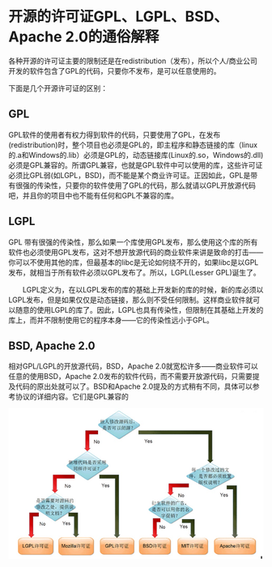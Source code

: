 # 开源的许可证GPL、LGPL、BSD、Apache 2.0的通俗解释

各种开源的许可证主要的限制还是在redistribution（发布），所以个人/商业公司开发的软件包含了GPL的代码，只要你不发布，是可以任意使用的。

下面是几个开源许可证的区别：

## GPL

GPL软件的使用者有权力得到软件的代码，只要使用了GPL，在发布(redistribution)时，整个项目也必须是GPL的，即主程序和静态链接的库（linux的.a和Windows的.lib）必须是GPL的，动态链接库(Linux的.so，Windows的.dll)必须是GPL兼容的。所谓GPL兼容，也就是GPL软件中可以使用的库，这些许可证必须比GPL弱(如LGPL，BSD)，而不能是某个商业许可证。正因如此，GPL是带有很强的传染性，只要你的软件使用了GPL的代码，那么就请以GPL开放源代码吧，并且你的项目中也不能有任何和GPL不兼容的库。

## LGPL

GPL 带有很强的传染性，那么如果一个库使用GPL发布，那么使用这个库的所有软件也必须使用GPL发布，这对不想开放源代码的商业软件来讲是致命的打击——你可以不使用其他的库，但最基本的libc是无论如何绕不开的，如果libc是以GPL发布，就相当于所有软件必须以GPL发布了。所以，LGPL(Lesser GPL)诞生了。

　　LGPL定义为，在以LGPL发布的库的基础上开发新的库的时候，新的库必须以LGPL发布，但是如果仅仅是动态链接，那么则不受任何限制。这样商业软件就可以随意的使用LGPL的库了。因此，LGPL也具有传染性，但限制在其基础上开发的库上，而并不限制使用它的程序本身——它的传染性远小于GPL。

## BSD, Apache 2.0

相对GPL/LGPL的开放源代码，BSD，Apache 2.0就宽松许多——商业软件可以任意的使用BSD，Apache 2.0发布的软件代码，而不需要开放源代码，只需要提及代码的原出处就可以了。BSD和Apache 2.0提及的方式稍有不同，具体可以参考协议的详细内容。它们是GPL兼容的

![img](../assets/images/p905.jpg)



